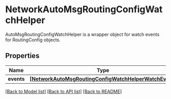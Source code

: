 # NetworkAutoMsgRoutingConfigWatchHelper

AutoMsgRoutingConfigWatchHelper is a wrapper object for watch events for RoutingConfig objects.
## Properties
Name | Type | Description | Notes
------------ | ------------- | ------------- | -------------
**events** | [**[NetworkAutoMsgRoutingConfigWatchHelperWatchEvent]**](NetworkAutoMsgRoutingConfigWatchHelperWatchEvent.md) |  | [optional] 

[[Back to Model list]](../README.md#documentation-for-models) [[Back to API list]](../README.md#documentation-for-api-endpoints) [[Back to README]](../README.md)



